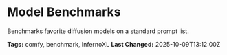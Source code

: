 # Model Benchmarks

Benchmarks favorite diffusion models on a standard prompt list.

**Tags:** comfy, benchmark, InfernoXL
**Last Changed:** 2025-10-09T13:12:00Z
